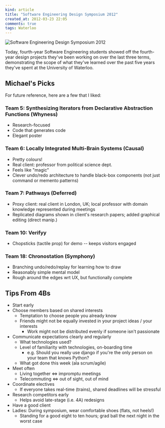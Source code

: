 ```yaml
---
kind: article
title: "Software Engineering Design Symposium 2012"
created_at: 2012-03-23 22:05
comments: true
tags: Waterloo
---
```


<img src="/images/WP_000248.jpg" alt="Software Engineering Design Symposium 2012" />

Today, fourth-year Software Engineering students showed off the fourth-year 
design projects they've been working on over the last three terms,
demonstrating the scope of what they've learned over the past five years
they've spent at the University of Waterloo.

Michael's Picks
---------------

For future reference, here are a few that I liked:

### Team 5: Synthesizing Iterators from Declarative Abstraction Functions (Whyness) ###
- Research-focused
- Code that generates code
- Elegant poster

### Team 6: Locally Integrated Multi-Brain Systems (Causal) ###
- Pretty colours!
- Real client: professor from political science dept.
- Feels like "magic"
- Clever undo/redo architecture to handle black-box components (not just command or memento patterns)

### Team 7: Pathways (Deferred) ###
- Proxy client: real client in London, UK; local professor with domain knowledge represented during meetings
- Replicated diagrams shown in client's research papers; added graphical editing (direct manip.)

### Team 10: Verifyy ###
- Chopsticks (tactile prop) for demo -- keeps visitors engaged

### Team 18: Chronostation (Symphony) ###
- Branching undo/redo/replay for learning how to draw
- Reasonably simple mental model
- Rough around the edges wrt UX, but functionally complete

Tips From 4Bs
-------------
- Start early
- Choose members based on shared interests
  - Temptation to choose people you already know
  - Friends might not be equally invested in your project ideas / your interests
    - Work might not be distributed evenly if someone isn't passionate
- Communicate expectations clearly and regularly
  - What technologies used?
  - Level of familiarity with technologies, on-boarding time
    - e.g. Should you really use django if you're the only person on your team that knows Python?
  - What got done this week (ala scrum/agile)
- Meet often
  - Living together &#x21d4; impromptu meetings
  - Telecommuting &#x21d4; out of sight, out of mind
- Coordinate electives
  - If everyone takes real-time (trains), shared deadlines will be stressful
- Research competitors early
  - Helps avoid late-stage (i.e. 4A) redesigns
- Have a good client
- Ladies: During symposium, wear comfortable shoes (flats, not heels!)
  - Standing for a good eight to ten hours; grad ball the next night in the worst case


